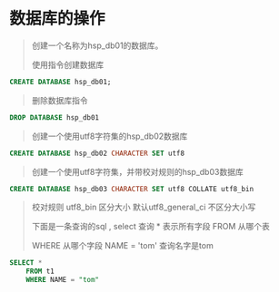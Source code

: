 # 数据库的操作

> 创建一个名称为hsp_db01的数据库。
>
>使用指令创建数据库
>
``` sql 
CREATE DATABASE hsp_db01;
``` 

> 删除数据库指令
>
``` sql 
DROP DATABASE hsp_db01
``` 

> 创建一个使用utf8字符集的hsp_db02数据库
>
``` sql 
CREATE DATABASE hsp_db02 CHARACTER SET utf8
``` 

> 创建一个使用utf8字符集，并带校对规则的hsp_db03数据库
>
``` sql 
CREATE DATABASE hsp_db03 CHARACTER SET utf8 COLLATE utf8_bin
``` 

> 校对规则 utf8_bin 区分大小 默认utf8_general_ci 不区分大小写
>
> 下面是一条查询的sql , select 查询 * 表示所有字段 FROM 从哪个表
>
> WHERE 从哪个字段 NAME = 'tom' 查询名字是tom
>
``` sql
SELECT *  
	FROM t1 
	WHERE NAME = "tom"
``` 
